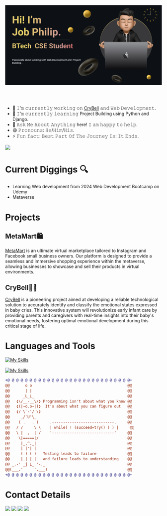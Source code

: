 <img src="https://github.com/Jobphilipgeorge/Jobphilipgeorge/blob/main/Job%20Readme.png" />

<br><br>

- 🔭 𝙸’𝚖 𝚌𝚞𝚛𝚛𝚎𝚗𝚝𝚕𝚢 𝚠𝚘𝚛𝚔𝚒𝚗𝚐 𝚘𝚗 [CryBell](https://github.com/meghaarajeev/CryBell-Enhancing-infant-bonding-and-care-through-emotion-awareness.git) 𝚊𝚗𝚍 𝚆𝚎𝚋 𝙳𝚎𝚟𝚎𝚕𝚘𝚙𝚖𝚎𝚗𝚝.
- 🌱 𝙸’𝚖 𝚌𝚞𝚛𝚛𝚎𝚗𝚝𝚕𝚢 𝚕𝚎𝚊𝚛𝚗𝚒𝚗𝚐 Project Building using Python and Django.
- 💬 𝙰𝚜𝚔 𝙼𝚎 𝙰𝚋𝚘𝚞𝚝 𝙰𝚗𝚢𝚝𝚑𝚒𝚗𝚐 here! 𝙸 𝚊𝚖 𝚑𝚊𝚙𝚙𝚢 𝚝𝚘 𝚑𝚎𝚕𝚙.
- 😄 𝙿𝚛𝚘𝚗𝚘𝚞𝚗𝚜: 𝙷𝚎/𝙷𝚒𝚖/𝙷𝚒𝚜.
- ⚡ 𝙵𝚞𝚗 𝚏𝚊𝚌𝚝: 𝙱𝚎𝚜𝚝 𝙿𝚊𝚛𝚝 𝙾𝚏 𝚃𝚑𝚎 𝙹𝚘𝚞𝚛𝚗𝚎𝚢 𝙸𝚜: 𝙸𝚝 𝙴𝚗𝚍𝚜.

<img src="https://user-images.githubusercontent.com/74038190/212284158-e840e285-664b-44d7-b79b-e264b5e54825.gif" width="400">

# Current Diggings 🔍

- Learning Web development from 2024 Web Development Bootcamp on Udemy
- Metaverse

# Projects

## MetaMart🛍️ 
[MetaMart](https://github.com/Jobphilipgeorge/MetaMart-24-HF24-Vortex.git) is an ultimate virtual marketplace tailored to Instagram and Facebook small business owners. Our platform is designed to provide a seamless and immersive shopping experience within the metaverse, allowing businesses to showcase and sell their products in virtual environments.

## CryBell👶🏿
[CryBell](https://github.com/Jobphilipgeorge/CryBell-Enhancing-infant-bonding-and-care-through-emotion-awareness) is a pioneering project aimed at developing a reliable technological solution to accurately identify and classify the emotional states expressed in baby cries. This innovative system will revolutionize early infant care by providing parents and caregivers with real-time insights into their baby's emotional needs, fostering optimal emotional development during this critical stage of life.



# Languages and Tools

[![My Skills](https://skillicons.dev/icons?i=js,html,css,django,py,c,cs,figma,git,heroku,java)](https://skillicons.dev) <br></br>
[![My Skills](https://skillicons.dev/icons?i=linux,mysql,nodejs,ps,replit,vercel,vscode)](https://skillicons.dev)

```diff
+@ @ @ @ @ @ @ @ @ @ @ @ @ @ @ @ @ @ @ @ @ @ @ @ @ @ @ @+
@@       o o                                           @@
@@       | |                                           @@
@@      _L_L_                                          @@
@@   ❮\/__-__\/❯ Programming isn't about what you know @@
@@   ❮(|~o.o~|)❯  It's about what you can figure out   @@
@@   ❮/ \`-'/ \❯                                       @@
@@     _/`U'\_                                         @@
@@    ( .   . )     .----------------------------.     @@
@@   / /     \ \    | while( ! (succeed=try() ) ) |     @@
@@   \ |  ,  | /    '----------------------------'     @@
@@    \|=====|/                                        @@
@@     |_.^._|                                         @@
@@     | |"| |                                         @@
@@     ( ) ( )   Testing leads to failure              @@
@@     |_| |_|   and failure leads to understanding    @@
@@ _.-' _j L_ '-._                                     @@
@@(___.'     '.___)                                    @@
+@ @ @ @ @ @ @ @ @ @ @ @ @ @ @ @ @ @ @ @ @ @ @ @ @ @ @ @+
```


# Contact Details
  
<a href="job.csb2125@saintgits.org"><img src= "https://img.shields.io/badge/Gmail-D14836?style=for-the-badge&logo=gmail&logoColor=white"/></a> <a href="https://www.linkedin.com/in/jobphilipgeorge"><img src="https://img.shields.io/badge/LinkedIn-0077B5?style=for-the-badge&logo=linkedin&logoColor=white"></a> <img src="https://img.shields.io/badge/Instagram-E4405F?style=for-the-badge&logo=instagram&logoColor=white"> <img src="https://img.shields.io/badge/Discord-5865F2?style=for-the-badge&logo=discord&logoColor=white">


